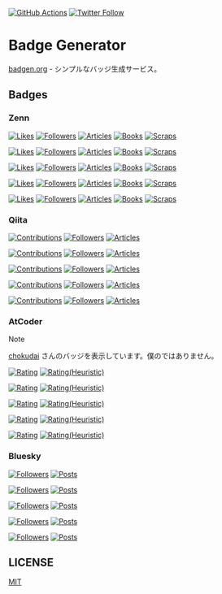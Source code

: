 [![GitHub Actions](https://github.com/koki-develop/badge-generator/actions/workflows/ci.yml/badge.svg)](https://github.com/koki-develop/badge-generator/actions/workflows/ci.yml)
[![Twitter Follow](https://img.shields.io/twitter/follow/koki_develop?style=social)](https://twitter.com/koki_develop)

# Badge Generator

[badgen.org](https://badgen.org) - シンプルなバッジ生成サービス。

## Badges

### Zenn

[![Likes](https://badgen.org/img/zenn/kou_pg_0131/likes?style=plastic)](https://zenn.dev/kou_pg_0131)
[![Followers](https://badgen.org/img/zenn/kou_pg_0131/followers?style=plastic)](https://zenn.dev/kou_pg_0131)
[![Articles](https://badgen.org/img/zenn/kou_pg_0131/articles?style=plastic)](https://zenn.dev/kou_pg_0131)
[![Books](https://badgen.org/img/zenn/kou_pg_0131/books?style=plastic)](https://zenn.dev/kou_pg_0131?tab=books)
[![Scraps](https://badgen.org/img/zenn/kou_pg_0131/scraps?style=plastic)](https://zenn.dev/kou_pg_0131?tab=scraps)

[![Likes](https://badgen.org/img/zenn/kou_pg_0131/likes?style=flat)](https://zenn.dev/kou_pg_0131)
[![Followers](https://badgen.org/img/zenn/kou_pg_0131/followers?style=flat)](https://zenn.dev/kou_pg_0131)
[![Articles](https://badgen.org/img/zenn/kou_pg_0131/articles?style=flat)](https://zenn.dev/kou_pg_0131)
[![Books](https://badgen.org/img/zenn/kou_pg_0131/books?style=flat)](https://zenn.dev/kou_pg_0131?tab=books)
[![Scraps](https://badgen.org/img/zenn/kou_pg_0131/scraps?style=flat)](https://zenn.dev/kou_pg_0131?tab=scraps)

[![Likes](https://badgen.org/img/zenn/kou_pg_0131/likes?style=flat-square)](https://zenn.dev/kou_pg_0131)
[![Followers](https://badgen.org/img/zenn/kou_pg_0131/followers?style=flat-square)](https://zenn.dev/kou_pg_0131)
[![Articles](https://badgen.org/img/zenn/kou_pg_0131/articles?style=flat-square)](https://zenn.dev/kou_pg_0131)
[![Books](https://badgen.org/img/zenn/kou_pg_0131/books?style=flat-square)](https://zenn.dev/kou_pg_0131?tab=books)
[![Scraps](https://badgen.org/img/zenn/kou_pg_0131/scraps?style=flat-square)](https://zenn.dev/kou_pg_0131?tab=scraps)

[![Likes](https://badgen.org/img/zenn/kou_pg_0131/likes?style=social)](https://zenn.dev/kou_pg_0131)
[![Followers](https://badgen.org/img/zenn/kou_pg_0131/followers?style=social)](https://zenn.dev/kou_pg_0131)
[![Articles](https://badgen.org/img/zenn/kou_pg_0131/articles?style=social)](https://zenn.dev/kou_pg_0131)
[![Books](https://badgen.org/img/zenn/kou_pg_0131/books?style=social)](https://zenn.dev/kou_pg_0131?tab=books)
[![Scraps](https://badgen.org/img/zenn/kou_pg_0131/scraps?style=social)](https://zenn.dev/kou_pg_0131?tab=scraps)

[![Likes](https://badgen.org/img/zenn/kou_pg_0131/likes?style=for-the-badge)](https://zenn.dev/kou_pg_0131)
[![Followers](https://badgen.org/img/zenn/kou_pg_0131/followers?style=for-the-badge)](https://zenn.dev/kou_pg_0131)
[![Articles](https://badgen.org/img/zenn/kou_pg_0131/articles?style=for-the-badge)](https://zenn.dev/kou_pg_0131)
[![Books](https://badgen.org/img/zenn/kou_pg_0131/books?style=for-the-badge)](https://zenn.dev/kou_pg_0131?tab=books)
[![Scraps](https://badgen.org/img/zenn/kou_pg_0131/scraps?style=for-the-badge)](https://zenn.dev/kou_pg_0131?tab=scraps)

### Qiita

[![Contributions](https://badgen.org/img/qiita/koki_develop/contributions?style=plastic)](https://qiita.com/koki_develop)
[![Followers](https://badgen.org/img/qiita/koki_develop/followers?style=plastic)](https://qiita.com/koki_develop)
[![Articles](https://badgen.org/img/qiita/koki_develop/articles?style=plastic)](https://qiita.com/koki_develop)

[![Contributions](https://badgen.org/img/qiita/koki_develop/contributions?style=flat)](https://qiita.com/koki_develop)
[![Followers](https://badgen.org/img/qiita/koki_develop/followers?style=flat)](https://qiita.com/koki_develop)
[![Articles](https://badgen.org/img/qiita/koki_develop/articles?style=flat)](https://qiita.com/koki_develop)

[![Contributions](https://badgen.org/img/qiita/koki_develop/contributions?style=flat-square)](https://qiita.com/koki_develop)
[![Followers](https://badgen.org/img/qiita/koki_develop/followers?style=flat-square)](https://qiita.com/koki_develop)
[![Articles](https://badgen.org/img/qiita/koki_develop/articles?style=flat-square)](https://qiita.com/koki_develop)

[![Contributions](https://badgen.org/img/qiita/koki_develop/contributions?style=social)](https://qiita.com/koki_develop)
[![Followers](https://badgen.org/img/qiita/koki_develop/followers?style=social)](https://qiita.com/koki_develop)
[![Articles](https://badgen.org/img/qiita/koki_develop/articles?style=social)](https://qiita.com/koki_develop)

[![Contributions](https://badgen.org/img/qiita/koki_develop/contributions?style=for-the-badge)](https://qiita.com/koki_develop)
[![Followers](https://badgen.org/img/qiita/koki_develop/followers?style=for-the-badge)](https://qiita.com/koki_develop)
[![Articles](https://badgen.org/img/qiita/koki_develop/articles?style=for-the-badge)](https://qiita.com/koki_develop)

### AtCoder

> [!NOTE]
> [chokudai](https://atcoder.jp/users/chokudai) さんのバッジを表示しています。僕のではありません。

[![Rating](https://badgen.org/img/atcoder/chokudai/rating/algorithm?style=plastic)](https://atcoder.jp/users/chokudai?contestType=algo)
[![Rating(Heuristic)](https://badgen.org/img/atcoder/chokudai/rating/heuristic?style=plastic)](https://atcoder.jp/users/chokudai?contestType=heuristic)

[![Rating](https://badgen.org/img/atcoder/chokudai/rating/algorithm?style=flat)](https://atcoder.jp/users/chokudai?contestType=algo)
[![Rating(Heuristic)](https://badgen.org/img/atcoder/chokudai/rating/heuristic?style=flat)](https://atcoder.jp/users/chokudai?contestType=heuristic)

[![Rating](https://badgen.org/img/atcoder/chokudai/rating/algorithm?style=flat-square)](https://atcoder.jp/users/chokudai?contestType=algo)
[![Rating(Heuristic)](https://badgen.org/img/atcoder/chokudai/rating/heuristic?style=flat-square)](https://atcoder.jp/users/chokudai?contestType=heuristic)

[![Rating](https://badgen.org/img/atcoder/chokudai/rating/algorithm?style=social)](https://atcoder.jp/users/chokudai?contestType=algo)
[![Rating(Heuristic)](https://badgen.org/img/atcoder/chokudai/rating/heuristic?style=social)](https://atcoder.jp/users/chokudai?contestType=heuristic)

[![Rating](https://badgen.org/img/atcoder/chokudai/rating/algorithm?style=for-the-badge)](https://atcoder.jp/users/chokudai?contestType=algo)
[![Rating(Heuristic)](https://badgen.org/img/atcoder/chokudai/rating/heuristic?style=for-the-badge)](https://atcoder.jp/users/chokudai?contestType=heuristic)

### Bluesky

[![Followers](https://badgen.org/img/bluesky/koki.me/followers?style=plastic)](https://bsky.app/profile/koki.me)
[![Posts](https://badgen.org/img/bluesky/koki.me/posts?style=plastic)](https://bsky.app/profile/koki.me)

[![Followers](https://badgen.org/img/bluesky/koki.me/followers?style=flat)](https://bsky.app/profile/koki.me)
[![Posts](https://badgen.org/img/bluesky/koki.me/posts?style=flat)](https://bsky.app/profile/koki.me)

[![Followers](https://badgen.org/img/bluesky/koki.me/followers?style=flat-square)](https://bsky.app/profile/koki.me)
[![Posts](https://badgen.org/img/bluesky/koki.me/posts?style=flat-square)](https://bsky.app/profile/koki.me)

[![Followers](https://badgen.org/img/bluesky/koki.me/followers?style=social)](https://bsky.app/profile/koki.me)
[![Posts](https://badgen.org/img/bluesky/koki.me/posts?style=social)](https://bsky.app/profile/koki.me)

[![Followers](https://badgen.org/img/bluesky/koki.me/followers?style=for-the-badge)](https://bsky.app/profile/koki.me)
[![Posts](https://badgen.org/img/bluesky/koki.me/posts?style=for-the-badge)](https://bsky.app/profile/koki.me)

## LICENSE

[MIT](./LICENSE)
